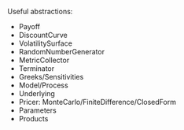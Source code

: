 Useful abstractions:

* Payoff
* DiscountCurve
* VolatilitySurface
* RandomNumberGenerator
* MetricCollector
* Terminator
* Greeks/Sensitivities
* Model/Process
* Underlying
* Pricer: MonteCarlo/FiniteDifference/ClosedForm
* Parameters
* Products
